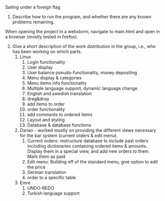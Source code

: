 Sailing under a foreign flag




1) Describe how to run the program, and whether there are any known problems remaining.

When opening the project in a webstorm, navigate to main.html and open in a browser (mostly tested in firefox).  

2) Give a short description of the work distribution in the group, i.e., who has been working on which parts. 
   1) Linus
      1) Login functionality
      2) User display
      3) User balance pseudo-functionality, money depositing
      3) Menu display & categories
      4) Menu items info functionality
      4) Multiple language support, dynamic language change
      5) English and swedish translation
      6) drag&drop
      7) add items to order
      8) order functionality 
      8) add comments to ordered items
      9) Layout and styling
      10) Database & database functions
   2) Darian - worked mostly on providing the different views necessary for the bar system (current orders & edit menu). 
      1) Current orders: restructure database to include past orders including dictionaries containing ordered items & amounts. Display them in a special view, and add new orders to them. Mark them as paid
      2) Edit menu: Building off of the standard menu, give option to edit the price
      3) German translation
      4) order to a specific table
   3) Emre
      1) UNDO-REDO
      2) Turkish language support
    


